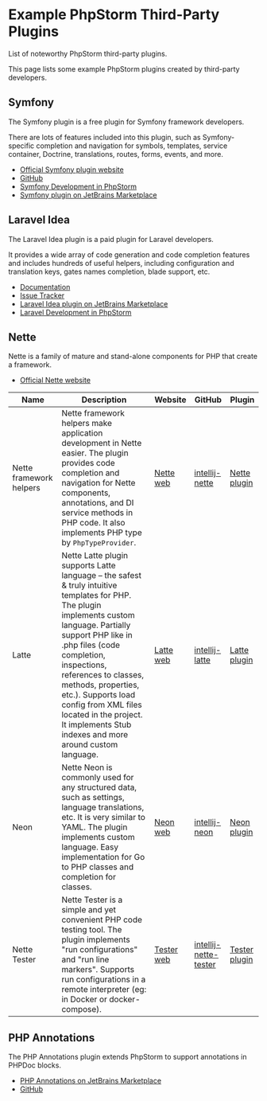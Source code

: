 <!-- Copyright 2000-2025 JetBrains s.r.o. and contributors. Use of this source code is governed by the Apache 2.0 license. -->

# Example PhpStorm Third-Party Plugins

<link-summary>List of noteworthy PhpStorm third-party plugins.</link-summary>

This page lists some example PhpStorm plugins created by third-party developers.

## Symfony

The Symfony plugin is a free plugin for Symfony framework developers.

There are lots of features included into this plugin, such as Symfony-specific completion and navigation for symbols, templates, service container, Doctrine, translations, routes, forms, events, and more.

* [Official Symfony plugin website](https://symfony2-plugin.espend.de/)
* [GitHub](https://github.com/Haehnchen/idea-php-symfony2-plugin)
* [Symfony Development in PhpStorm](https://www.jetbrains.com/help/phpstorm/symfony-support.html)
* [Symfony plugin on JetBrains Marketplace](https://plugins.jetbrains.com/plugin/7219-symfony-support)

## Laravel Idea

The Laravel Idea plugin is a paid plugin for Laravel developers.

It provides a wide array of code generation and code completion features and includes hundreds of useful helpers, including configuration and translation keys, gates names completion, blade support, etc.

* [Documentation](https://laravel-idea.com/docs/overview)
* [Issue Tracker](https://github.com/laravel-idea/plugin/issues)
* [Laravel Idea plugin on JetBrains Marketplace](https://plugins.jetbrains.com/plugin/13441-laravel-idea)
* [Laravel Development in PhpStorm](https://www.jetbrains.com/help/phpstorm/laravel.html)

## Nette

Nette is a family of mature and stand-alone components for PHP that create a framework.

* [Official Nette website](https://nette.org/en/)

| Name                    | Description                                                                                                                                                                                                                                                                                                                                                                            | Website                                   | GitHub                                                                           | Plugin                                                                            |
|-------------------------|----------------------------------------------------------------------------------------------------------------------------------------------------------------------------------------------------------------------------------------------------------------------------------------------------------------------------------------------------------------------------------------|-------------------------------------------|----------------------------------------------------------------------------------|-----------------------------------------------------------------------------------|
| Nette framework helpers | Nette framework helpers make application development in Nette easier. The plugin provides code completion and navigation for Nette components, annotations, and DI service methods in PHP code. It also implements PHP type by `PhpTypeProvider`.                                                                                                                                      | [Nette web](https://nette.org/en)         | [intellij-nette](https://github.com/nette-intellij/intellij-nette)               | [Nette plugin](https://plugins.jetbrains.com/plugin/7231-nette-framework-helpers) |
| Latte                   | Nette Latte plugin supports Latte language – the safest & truly intuitive templates for PHP. The plugin implements custom language. Partially support PHP like in .php files (code completion, inspections, references to classes, methods, properties, etc.). Supports load config from XML files located in the project. It implements Stub indexes and more around custom language. | [Latte web](https://latte.nette.org/en)   | [intellij-latte](https://github.com/nette-intellij/intellij-latte)               | [Latte plugin](https://plugins.jetbrains.com/plugin/7457-latte)                   |
| Neon                    | Nette Neon is commonly used for any structured data, such as settings, language translations, etc. It is very similar to YAML. The plugin implements custom language. Easy implementation for Go to PHP classes and completion for classes.                                                                                                                                            | [Neon web](https://ne-on.org)             | [intellij-neon](https://github.com/nette-intellij/intellij-neon)                 | [Neon plugin](https://plugins.jetbrains.com/plugin/7060-neon-support)             |
| Nette Tester            | Nette Tester is a simple and yet convenient PHP code testing tool. The plugin implements "run configurations" and "run line markers". Supports run configurations in a remote interpreter (eg: in Docker or docker-compose).                                                                                                                                                           | [Tester web](https://tester.nette.org/en) | [intellij-nette-tester](https://github.com/nette-intellij/intellij-nette-tester) | [Tester plugin](https://plugins.jetbrains.com/plugin/8226-nette-tester)           |

## PHP Annotations

The PHP Annotations plugin extends PhpStorm to support annotations in PHPDoc blocks.

* [PHP Annotations on JetBrains Marketplace](https://plugins.jetbrains.com/plugin/7320-php-annotations)
* [GitHub](https://github.com/Haehnchen/idea-php-annotation-plugin)
